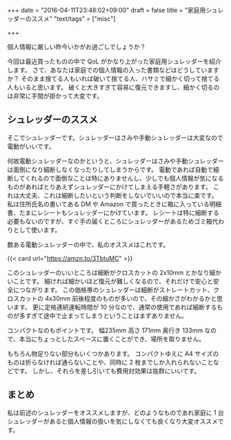 +++
date = "2016-04-11T23:48:02+09:00"
draft = false
title = "家庭用シュレッダーのススメ"
"text/tags" = ["misc"]

+++

個人情報に厳しい昨今いかがお過ごしでしょうか？

今回は最近買ったものの中で QoL がかなり上がった家庭用シュレッダーを紹介します。
さて、あなたは家庭での個人情報の入った書類などはどうしていますか？
そのまま捨てる人もいれば破いて捨てる人、ハサミで細かく切って捨てる人もいると思います。
破くと大きすぎて容易に復元できますし、細かく切るのは非常に手間が掛かって大変です。

## シュレッダーのススメ

そこでシュレッダーです。シュレッダーはさみや手動シュレッダーは大変なので電動がいいです。

何故電動シュレッダーなのかというと、シュレッダーはさみや手動シュレッダーは面倒になり細断しなくなったりしてしまうからです。
電動であれば自動で細断してくれるので面倒なことは特にありませんし、少しでも個人情報が気になるものがあればとりあえずシュレッダーにかけてしまえる手軽さがあります。
これは大丈夫、これは細断したいという判断をしないでいいので本当に楽です。
私は住所氏名の書いてある DM や Amazon で買ったときに箱に入っている明細書、たまにレシートもシュレッダーにかけています。
レシートは特に細断する必要もないのですが、すぐ手の届くところにシュレッダーがあるためゴミ箱代わりとして使います。

数ある電動シュレッダーの中で、私のオススメはこれです。

{{< card url="https://amzn.to/3TbtuMC" >}}

このシュレッダーのいいところは細断がクロスカットの 2x10mm とかなり細かいことです。
細ければ細かいほど復元が難しくなるので、それだけで安心と安全につながります。
この価格帯のシュレッダーは細断がストレートカット、クロスカットの 4x30mm 前後程度のものが多いので、その細かさがわかるかと思います。
更に定格連続運転時間が 10 分なので、通常の使用であれば細断するものが多すぎて途中で止まってしまうということはまずありません。

コンパクトなのもポイントです。
幅235mm 高さ 171mm 奥行き 133mm なので、本当にちょっとしたスペースに置くことができ、場所を取りません。

もちろん物足りない部分もいくつかあります。
コンパクトゆえに A4 サイズのものは折らなければ通らないことや、同時に 2 枚までしか入れられないことなどです。
しかし、それらを差し引いても費用対効果は抜群にいいです。

## まとめ

私は前述のシュレッダーをオススメしますが、どのようなものであれ家庭に 1 台シュレッダーがあると個人情報の扱いを気にしなくても良くなり大変オススメです。
